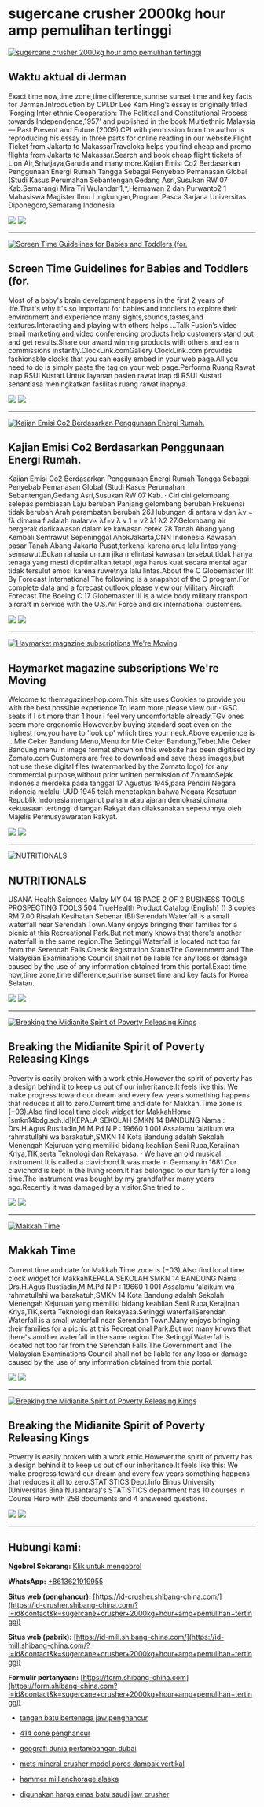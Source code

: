 # sugercane crusher 2000kg hour amp pemulihan tertinggi

<a href="https://swt.shibang-china.com/?l=id&img&k=sugercane+crusher+2000kg+hour+amp+pemulihan+tertinggi" target="_blank">![sugercane crusher 2000kg hour amp pemulihan tertinggi](http://static.shibang-china.com/all-800x300/147.jpg)</a>

## Waktu aktual di Jerman
Exact time now,time zone,time difference,sunrise sunset time and key facts for Jerman.Introduction by CPI.Dr Lee Kam Hing’s essay is originally titled ‘Forging Inter ethnic Cooperation: The Political and Constitutional Process towards Independence,1957’ and published in the book Multiethnic Malaysia — Past Present and Future (2009).CPI with permission from the author is reproducing his essay in three parts for online reading in our website.Flight Ticket from Jakarta to MakassarTraveloka helps you find cheap and promo flights from Jakarta to Makassar.Search and book cheap flight tickets of Lion Air,Sriwijaya,Garuda and many more.Kajian Emisi Co2 Berdasarkan Penggunaan Energi Rumah Tangga Sebagai Penyebab Pemanasan Global (Studi Kasus Perumahan Sebantengan,Gedang Asri,Susukan RW 07 Kab.Semarang) Mira Tri Wulandari1,*,Hermawan 2 dan Purwanto2 1 Mahasiswa Magister Ilmu Lingkungan,Program Pasca Sarjana Universitas Diponegoro,Semarang,Indonesia


<a href="https://whatsapp.shibangsoft.com/WhatsApp.php" target="_blank" title="WhatsApp">![](http://static.shibang-china.com/icon/whatsapp.png)</a> <a href="https://swt.shibang-china.com/?l=id&icon&k=sugercane+crusher+2000kg+hour+amp+pemulihan+tertinggi" target="_blank">![](http://static.shibang-china.com/icon/chat-id.png)</a>

---

<a href="https://swt.shibang-china.com/?l=id&img&k=sugercane+crusher+2000kg+hour+amp+pemulihan+tertinggi" target="_blank">![Screen Time Guidelines for Babies and Toddlers (for.](http://static.shibang-china.com/all-800x300/1021.jpg)</a>

## Screen Time Guidelines for Babies and Toddlers (for.
Most of a baby's brain development happens in the first 2 years of life.That's why it's so important for babies and toddlers to explore their environment and experience many sights,sounds,tastes,and textures.Interacting and playing with others helps …Talk Fusion’s video email marketing and video conferencing products help customers stand out and get results.Share our award winning products with others and earn commissions instantly.ClockLink.comGallery ClockLink.com provides fashionable clocks that you can easily embed in your web page.All you need to do is simply paste the tag on your web page.Performa Ruang Rawat Inap RSUI Kustati.Untuk layanan pasien rawat inap di RSUI Kustati senantiasa meningkatkan fasilitas ruang rawat inapnya.


<a href="https://whatsapp.shibangsoft.com/WhatsApp.php" target="_blank" title="WhatsApp">![](http://static.shibang-china.com/icon/whatsapp.png)</a> <a href="https://swt.shibang-china.com/?l=id&icon&k=sugercane+crusher+2000kg+hour+amp+pemulihan+tertinggi" target="_blank">![](http://static.shibang-china.com/icon/chat-id.png)</a>

---

<a href="https://swt.shibang-china.com/?l=id&img&k=sugercane+crusher+2000kg+hour+amp+pemulihan+tertinggi" target="_blank">![Kajian Emisi Co2 Berdasarkan Penggunaan Energi Rumah.](http://static.shibang-china.com/all-800x300/906.jpg)</a>

## Kajian Emisi Co2 Berdasarkan Penggunaan Energi Rumah.
Kajian Emisi Co2 Berdasarkan Penggunaan Energi Rumah Tangga Sebagai Penyebab Pemanasan Global (Studi Kasus Perumahan Sebantengan,Gedang Asri,Susukan RW 07 Kab.&nbsp;&#0183;&#32;Ciri ciri gelombang selepas pembiasan Laju berubah Panjang gelombang berubah Frekuensi tidak berubah Arah perambatan berubah 26.Hubungan di antara v dan λv = fλ dimana f adalah malarv∝ λf=v λ v 1 = v2 λ1 λ2 27.Gelombang air bergerak darikawasan dalam ke kawasan cetek 28.Tanah Abang yang Kembali Semrawut Sepeninggal AhokJakarta,CNN Indonesia Kawasan pasar Tanah Abang Jakarta Pusat,terkenal karena arus lalu lintas yang semrawut.Bukan rahasia umum jika melintasi kawasan tersebut,tidak hanya tenaga yang mesti dioptimalkan,tetapi juga harus kuat secara mental agar tidak tersulut emosi karena ruwetnya lalu lintas.About the C Globemaster III: By Forecast International  The following is a snapshot of the C program.For complete data and a forecast outlook,please view our Military Aircraft Forecast.The Boeing C 17 Globemaster III is a wide body military transport aircraft in service with the U.S.Air Force and six international customers.


<a href="https://whatsapp.shibangsoft.com/WhatsApp.php" target="_blank" title="WhatsApp">![](http://static.shibang-china.com/icon/whatsapp.png)</a> <a href="https://swt.shibang-china.com/?l=id&icon&k=sugercane+crusher+2000kg+hour+amp+pemulihan+tertinggi" target="_blank">![](http://static.shibang-china.com/icon/chat-id.png)</a>

---

<a href="https://swt.shibang-china.com/?l=id&img&k=sugercane+crusher+2000kg+hour+amp+pemulihan+tertinggi" target="_blank">![Haymarket magazine subscriptions We're Moving](http://static.shibang-china.com/all-800x300/740.jpg)</a>

## Haymarket magazine subscriptions We're Moving
Welcome to themagazineshop.com.This site uses Cookies to provide you with the best possible experience.To learn more please view our&nbsp;&#0183;&#32;GSC seats if I sit more than 1 hour I feel very uncomfortable already,TGV ones seem more ergonomic.However,by buying standard seat even on the highest row,you have to 'look up' which tires your neck.Above experience is …Mie Ceker Bandung Menu,Menu for Mie Ceker Bandung,Tebet.Mie Ceker Bandung menu in image format shown on this website has been digitised by Zomato.com.Customers are free to download and save these images,but not use these digital files (watermarked by the Zomato logo) for any commercial purpose,without prior written permission of ZomatoSejak Indonesia merdeka pada tanggal 17 Agustus 1945,para Pendiri Negara Indoneia melalui UUD 1945 telah menetapkan bahwa Negara Kesatuan Republik Indonesia menganut paham atau ajaran demokrasi,dimana kekuasaan tertinggi ditangan Rakyat dan dilaksanakan sepenuhnya oleh Majelis Permusyawaratan Rakyat.


<a href="https://whatsapp.shibangsoft.com/WhatsApp.php" target="_blank" title="WhatsApp">![](http://static.shibang-china.com/icon/whatsapp.png)</a> <a href="https://swt.shibang-china.com/?l=id&icon&k=sugercane+crusher+2000kg+hour+amp+pemulihan+tertinggi" target="_blank">![](http://static.shibang-china.com/icon/chat-id.png)</a>

---

<a href="https://swt.shibang-china.com/?l=id&img&k=sugercane+crusher+2000kg+hour+amp+pemulihan+tertinggi" target="_blank">![NUTRITIONALS](http://static.shibang-china.com/all-800x300/1204.jpg)</a>

## NUTRITIONALS
USANA Health Sciences Malay MY 04 16 PAGE 2 OF 2 BUSINESS TOOLS PROSPECTING TOOLS 504 TrueHealth Product Catalog (English) () 3 copies RM 7.00 Risalah Kesihatan Sebenar (BI)Serendah Waterfall is a small waterfall near Serendah Town.Many enjoys bringing their families for a picnic at this Recreational Park.But not many knows that there's another waterfall in the same region.The Setinggi Waterfall is located not too far from the Serendah Falls.Check Registration StatusThe Government and The Malaysian Examinations Council shall not be liable for any loss or damage caused by the use of any information obtained from this portal.Exact time now,time zone,time difference,sunrise sunset time and key facts for Korea Selatan.


<a href="https://whatsapp.shibangsoft.com/WhatsApp.php" target="_blank" title="WhatsApp">![](http://static.shibang-china.com/icon/whatsapp.png)</a> <a href="https://swt.shibang-china.com/?l=id&icon&k=sugercane+crusher+2000kg+hour+amp+pemulihan+tertinggi" target="_blank">![](http://static.shibang-china.com/icon/chat-id.png)</a>

---

<a href="https://swt.shibang-china.com/?l=id&img&k=sugercane+crusher+2000kg+hour+amp+pemulihan+tertinggi" target="_blank">![Breaking the Midianite Spirit of Poverty Releasing Kings](http://static.shibang-china.com/all-800x300/947.jpg)</a>

## Breaking the Midianite Spirit of Poverty Releasing Kings
Poverty is easily broken with a work ethic.However,the spirit of poverty has a design behind it to keep us out of our inheritance.It feels like this: We make progress toward our dream and every few years something happens that reduces it all to zero.Current time and date for Makkah.Time zone is (+03).Also find local time clock widget for MakkahHome [smkn14bdg.sch.id]KEPALA SEKOLAH SMKN 14 BANDUNG Nama : Drs.H.Agus Rustiadin,M.M.Pd NIP : 19660 1 001 Assalamu ‘alaikum wa rahmatullahi wa barakatuh,SMKN 14 Kota Bandung adalah Sekolah Menengah Kejuruan yang memiliki bidang keahlian Seni Rupa,Kerajinan Kriya,TIK,serta Teknologi dan Rekayasa.&nbsp;&#0183;&#32;We have an old musical instrument.It is called a clavichord.It was made in Germany in 1681.Our clavichord is kept in the living room.It has belonged to our family for a long time.The instrument was bought by my grandfather many years ago.Recently it was damaged by a visitor.She tried to…


<a href="https://whatsapp.shibangsoft.com/WhatsApp.php" target="_blank" title="WhatsApp">![](http://static.shibang-china.com/icon/whatsapp.png)</a> <a href="https://swt.shibang-china.com/?l=id&icon&k=sugercane+crusher+2000kg+hour+amp+pemulihan+tertinggi" target="_blank">![](http://static.shibang-china.com/icon/chat-id.png)</a>

---

<a href="https://swt.shibang-china.com/?l=id&img&k=sugercane+crusher+2000kg+hour+amp+pemulihan+tertinggi" target="_blank">![Makkah Time](http://static.shibang-china.com/all-800x300/1118.jpg)</a>

## Makkah Time
Current time and date for Makkah.Time zone is (+03).Also find local time clock widget for MakkahKEPALA SEKOLAH SMKN 14 BANDUNG Nama : Drs.H.Agus Rustiadin,M.M.Pd NIP : 19660 1 001 Assalamu ‘alaikum wa rahmatullahi wa barakatuh,SMKN 14 Kota Bandung adalah Sekolah Menengah Kejuruan yang memiliki bidang keahlian Seni Rupa,Kerajinan Kriya,TIK,serta Teknologi dan Rekayasa.Setinggi waterfallSerendah Waterfall is a small waterfall near Serendah Town.Many enjoys bringing their families for a picnic at this Recreational Park.But not many knows that there's another waterfall in the same region.The Setinggi Waterfall is located not too far from the Serendah Falls.The Government and The Malaysian Examinations Council shall not be liable for any loss or damage caused by the use of any information obtained from this portal.


<a href="https://whatsapp.shibangsoft.com/WhatsApp.php" target="_blank" title="WhatsApp">![](http://static.shibang-china.com/icon/whatsapp.png)</a> <a href="https://swt.shibang-china.com/?l=id&icon&k=sugercane+crusher+2000kg+hour+amp+pemulihan+tertinggi" target="_blank">![](http://static.shibang-china.com/icon/chat-id.png)</a>

---

<a href="https://swt.shibang-china.com/?l=id&img&k=sugercane+crusher+2000kg+hour+amp+pemulihan+tertinggi" target="_blank">![Breaking the Midianite Spirit of Poverty Releasing Kings](http://static.shibang-china.com/all-800x300/774.jpg)</a>

## Breaking the Midianite Spirit of Poverty Releasing Kings
Poverty is easily broken with a work ethic.However,the spirit of poverty has a design behind it to keep us out of our inheritance.It feels like this: We make progress toward our dream and every few years something happens that reduces it all to zero.STATISTICS Dept.Info Binus University (Universitas Bina Nusantara)'s STATISTICS department has 10 courses in Course Hero with 258 documents and 4 answered questions.

<a href="https://whatsapp.shibangsoft.com/WhatsApp.php" target="_blank" title="WhatsApp">![](http://static.shibang-china.com/icon/whatsapp.png)</a> <a href="https://swt.shibang-china.com/?l=id&icon&k=sugercane+crusher+2000kg+hour+amp+pemulihan+tertinggi" target="_blank">![](http://static.shibang-china.com/icon/chat-id.png)</a>

---
## Hubungi kami:

**Ngobrol Sekarang:** [Klik untuk mengobrol](https://swt.shibang-china.com?l=id&contact&k=sugercane+crusher+2000kg+hour+amp+pemulihan+tertinggi)

**WhatsApp:**  [+8613621919955](https://whatsapp.shibangsoft.com/WhatsApp.php)

**Situs web (penghancur):** [https://id-crusher.shibang-china.com/](https://id-crusher.shibang-china.com/?l=id&contact&k=sugercane+crusher+2000kg+hour+amp+pemulihan+tertinggi)

**Situs web (pabrik):** [https://id-mill.shibang-china.com/](https://id-mill.shibang-china.com/?l=id&contact&k=sugercane+crusher+2000kg+hour+amp+pemulihan+tertinggi)

**Formulir pertanyaan:** [https://form.shibang-china.com](https://form.shibang-china.com?l=id&contact&k=sugercane+crusher+2000kg+hour+amp+pemulihan+tertinggi)

* [tangan batu bertenaga jaw penghancur](../47/tangan%20batu%20bertenaga%20jaw%20penghancur.md)

* [414 cone penghancur](../43/414%20cone%20penghancur.md)

* [geografi dunia pertambangan dubai](../41/geografi%20dunia%20pertambangan%20dubai.md)

* [mets mineral crusher model poros dampak vertikal](../50/mets%20mineral%20crusher%20model%20poros%20dampak%20vertikal.md)

* [hammer mill anchorage alaska](../43/hammer%20mill%20anchorage%20alaska.md)

* [digunakan harga emas batu saudi jaw crusher](../49/digunakan%20harga%20emas%20batu%20saudi%20jaw%20crusher.md)